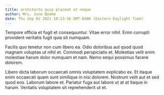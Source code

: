 ```yaml
---
title: architecto quia placeat ut neque
author: Mrs. June Boehm
date: Thu Sep 02 2021 10:13:16 GMT-0400 (Eastern Daylight Time)
---
```

Tempore officia et fugit et consequuntur. Vitae error nihil. Enim corrupti provident veritatis fugit quia sit numquam.

 Facilis quo tenetur non cum libero ea. Odio doloribus aut quod quod magnam voluptas ut nihil et. Commodi perspiciatis et. Molestias velit enim molestiae harum dolor numquam et nam. Nemo sequi possimus facere dolorem.

 Libero dicta laborum occaecati omnis voluptatem explicabo ex. Et itaque enim occaecati quam sunt similique in nisi dolorem. Nostrum velit aut et sed quod eos. Laborum labore et. Pariatur fuga aut labore ut at at itaque in harum. Veritatis voluptatem sit reprehenderit ut et.